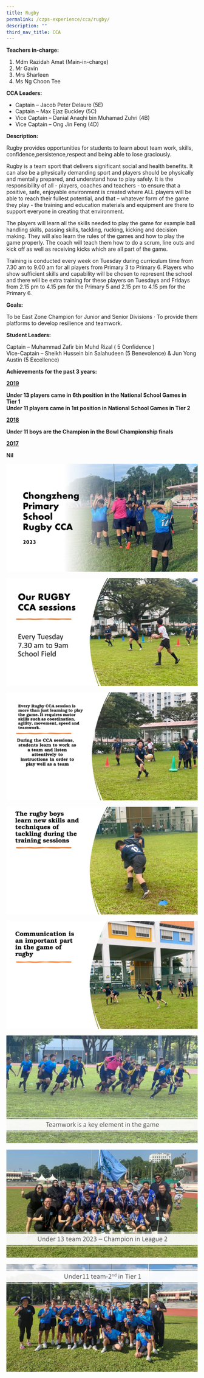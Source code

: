 ```yaml
---
title: Rugby
permalink: /czps-experience/cca/rugby/
description: ""
third_nav_title: CCA
---
```

<p><strong>Teachers in-charge:&nbsp;</strong></p>
<ol>
<li>Mdm Razidah Amat (Main-in-charge)</li>
<li>Mr Gavin </li>
<li>Mrs Sharleen </li>
	<li>Ms Ng Choon Tee</li>
</ol>
<p><strong>CCA Leaders:</strong></p>
<ul>
<li>Captain – Jacob Peter Delaure (5E)</li>
<li>Captain – Max Ejaz Buckley (5C)</li>
<li>Vice Captain – Danial Anaqhi bin Muhamad Zuhri (4B)</li>
	<li>Vice Captain – Ong Jin Feng  (4D)</li>
</ul>
<p><strong>Description:</strong></p>
<p>Rugby provides opportunities for students to learn about team work, skills, confidence,persistence,respect and being able to lose graciously.</p>
<p>Rugby is a team sport that delivers significant social and health benefits. It can also be a physically demanding sport and players should be physically and mentally prepared, and understand how to play safely. It is the responsibility of all - players, coaches and teachers - to ensure that a positive, safe, enjoyable environment is created where ALL players will be able to reach their fullest potential, and that – whatever form of the game they play - the training and education materials and equipment are there to support everyone in creating that environment.</p>
<p>The players will learn all the skills needed to play the game for example ball handling skills, passing skills, tackling, rucking, kicking and decision making. They will also learn the rules of the games and how to play the game properly. The coach will teach them how to do a scrum, line outs and kick off as well as receiving kicks which are all part of the game.</p>
<p>Training is conducted every week on Tuesday during curriculum time from 7.30 am to 9.00 am for all players from Primary 3 to Primary 6. Players who show sufficient skills and capability will be chosen to represent the school and there will be extra training for these players on Tuesdays and Fridays from 2.15 pm to 4.15 pm for the Primary 5 and 2.15 pm to 4.15 pm for the Primary 6.</p>
<p><strong>Goals:&nbsp;</strong></p>
<p>To be East Zone Champion for Junior and Senior Divisions · To provide them platforms to develop resilience and teamwork.</p>
<p><strong>Student Leaders:</strong></p>
<p>Captain – Muhammad Zafir bin Muhd Rizal ( 5 Confidence )<br>Vice-Captain – Sheikh Hussein bin Salahudeen (5 Benevolence) &amp; Jun Yong Austin (5 Excellence)</p>
<p><strong>Achievements for the past 3 years:</strong></p>
<p><strong><u>2019</u></strong></p>
<p><strong>Under 13 players came in 6th position in the National School Games in Tier 1<br></strong><strong>Under 11 players came in 1st position in National School Games in Tier 2</strong></p>
<p><strong><u>2018</u></strong></p>
<p><strong>Under 11 boys are the Champion in the Bowl Championship finals</strong></p>
<p><strong><u>2017</u></strong></p>
<p><strong>Nil</strong></p>
<img src="/images/ruby%201.JPG">
<p><img src="/images/ruby%202023_2.JPG"></p>
<p><img src="/images/rugby%202023_3.JPG"></p>
<p><img src="/images/rugby%202023_4.JPG"></p>
<p><img src="/images/rugby%202023_5.JPG"></p>
<p><img src="/images/rugby%202023_6.JPG"></p>
<p><img src="/images/rugby%202023_7.JPG"></p>
<p><img src="/images/rugby%202023_8.JPG"></p>
